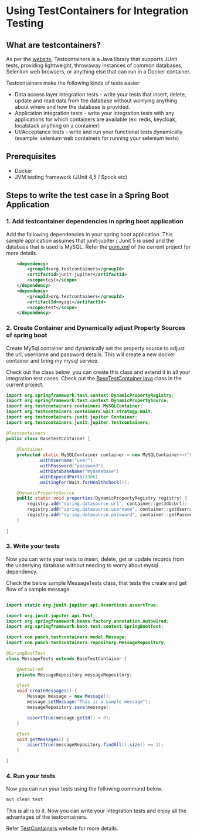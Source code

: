 # Using TestContainers for Integration Testing

## What are testcontainers?

As per the [website](https://www.testcontainers.org/), Testcontainers is a Java library that supports JUnit tests, providing lightweight, throwaway instances of common databases, Selenium web browsers, or anything else that can run in a Docker container.

Testcontainers make the following kinds of tests easier:

* Data access layer integration tests - write your tests that insert, delete, update and read data from the database without worrying anything about where and how the database is provided.
* Application integration tests - write your integration tests with any applications for which containers are available (ex: redis, keycloak, localstack anything on a container)
* UI/Acceptance tests - write and run your functional tests dynamically (example: selenium web containers for running your selenium tests)

## Prerequisites

* Docker
* JVM testing framework (JUnit 4,5 / Spock etc)

## Steps to write the test case in a Spring Boot Application

### 1. Add testcontainer dependencies in spring boot application

Add the following dependencies in your spring boot application. This sample application assumes that junit-jupiter / Junit 5 is used and the database that is used is MySQL. Refer the [pom.xml](./pom.xml) of the current project for more details.

```xml
    <dependency>
        <groupId>org.testcontainers</groupId>
        <artifactId>junit-jupiter</artifactId>
        <scope>test</scope>
    </dependency>
    <dependency>
        <groupId>org.testcontainers</groupId>
        <artifactId>mysql</artifactId>
        <scope>test</scope>
    </dependency>
```

### 2. Create Container and Dynamically adjust Property Sources of spring boot

Create MySql container and dynamically set the property source to adjust the url, username and password details. This will create a new docker container and bring my mysql service.

Check out the class below, you can create this class and extend it in all your integration test cases. Check out the [BaseTestContainer.java](./src/test/java/com/punch/testcontainers/BaseTestContainer.java) class in the current project.

```java
import org.springframework.test.context.DynamicPropertyRegistry;
import org.springframework.test.context.DynamicPropertySource;
import org.testcontainers.containers.MySQLContainer;
import org.testcontainers.containers.wait.strategy.Wait;
import org.testcontainers.junit.jupiter.Container;
import org.testcontainers.junit.jupiter.Testcontainers;

@Testcontainers
public class BaseTestContainer {
    
	@Container
	protected static MySQLContainer container = new MySQLContainer<>("mysql")
			.withUsername("user")
			.withPassword("password")
			.withDatabaseName("mydatabase")
            .withExposedPorts(3306)
            .waitingFor(Wait.forHealthcheck());

    @DynamicPropertySource
    public static void properties(DynamicPropertyRegistry registry) {
        registry.add("spring.datasource.url", container::getJdbcUrl);
        registry.add("spring.datasource.username", container::getUsername);
        registry.add("spring.datasource.password", container::getPassword);
    }
                    
}
```

### 3. Write your tests

Now you can write your tests to insert, delete, get or update records from the underlying database without needing to worry about mysql dependency.

Check the below sample MessageTests class, that tests the create and get flow of a sample message.

```java

import static org.junit.jupiter.api.Assertions.assertTrue;

import org.junit.jupiter.api.Test;
import org.springframework.beans.factory.annotation.Autowired;
import org.springframework.boot.test.context.SpringBootTest;

import com.punch.testcontainers.model.Message;
import com.punch.testcontainers.repository.MessageRepository;

@SpringBootTest
class MessageTests extends BaseTestContainer {

	@Autowired
	private MessageRepository messageRepository;

	@Test
	void createMessages() {
		Message message = new Message();
		message.setMessage("This is a sample message");
		messageRepository.save(message);

		assertTrue(message.getId() > 0);
	}

	@Test
	void getMessages() {
		assertTrue(messageRepository.findAll().size() == 1);
	}

}

```

### 4. Run your tests

Now you can run your tests using the following command below.

```bash
mvn clean test
```

This is all is to it. Now you can write your integration tests and enjoy all the advantages of the testcontainers.

Refer [TestContainers](https://www.testcontainers.org/) website for more details.

